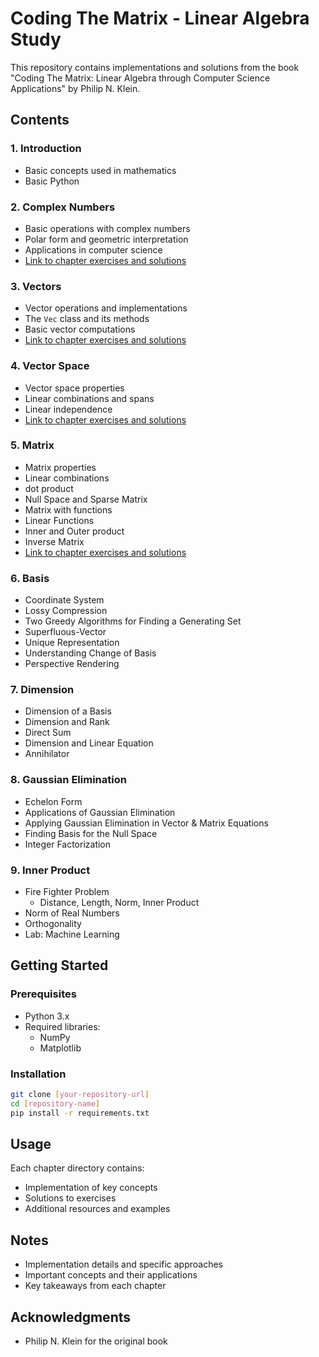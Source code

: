 # Coding The Matrix - Linear Algebra Study

This repository contains implementations and solutions from the book "Coding The Matrix: Linear Algebra through Computer Science Applications" by Philip N. Klein.

## Contents

### 1. Introduction
- Basic concepts used in mathematics
- Basic Python

### 2. Complex Numbers
- Basic operations with complex numbers
- Polar form and geometric interpretation
- Applications in computer science
- [Link to chapter exercises and solutions](./02_complex_numbers/)

### 3. Vectors
- Vector operations and implementations
- The `Vec` class and its methods
- Basic vector computations
- [Link to chapter exercises and solutions](./03_vectors/)

### 4. Vector Space
- Vector space properties
- Linear combinations and spans
- Linear independence
- [Link to chapter exercises and solutions](./04_vector_space/)

### 5. Matrix
- Matrix properties
- Linear combinations
- dot product
- Null Space and Sparse Matrix
- Matrix with functions
- Linear Functions
- Inner and Outer product
- Inverse Matrix
- [Link to chapter exercises and solutions](./05_matrix/)

### 6. Basis
- Coordinate System
- Lossy Compression
- Two Greedy Algorithms for Finding a Generating Set
- Superfluous-Vector
- Unique Representation
- Understanding Change of Basis
- Perspective Rendering

### 7. Dimension
- Dimension of a Basis
- Dimension and Rank
- Direct Sum
- Dimension and Linear Equation
- Annihilator

### 8. Gaussian Elimination
- Echelon Form
- Applications of Gaussian Elimination
- Applying Gaussian Elimination in Vector & Matrix Equations
- Finding Basis for the Null Space
- Integer Factorization

### 9. Inner Product
- Fire Fighter Problem
  - Distance, Length, Norm, Inner Product
- Norm of Real Numbers
- Orthogonality
- Lab: Machine Learning

## Getting Started

### Prerequisites
- Python 3.x
- Required libraries:
  - NumPy
  - Matplotlib

### Installation
```bash
git clone [your-repository-url]
cd [repository-name]
pip install -r requirements.txt
```

## Usage
Each chapter directory contains:
- Implementation of key concepts
- Solutions to exercises
- Additional resources and examples

## Notes
- Implementation details and specific approaches
- Important concepts and their applications
- Key takeaways from each chapter

## Acknowledgments
- Philip N. Klein for the original book